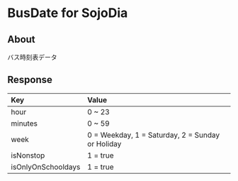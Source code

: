 
# BusDate for SojoDia
## About  
バス時刻表データ

## Response  
|Key|Value|
|:-----------|:-----------|
|hour|0 ~ 23|
|minutes|0 ~ 59|
|week|0 = Weekday, 1 = Saturday, 2 = Sunday or Holiday|
|isNonstop|1 = true|
|isOnlyOnSchooldays|1 = true|
